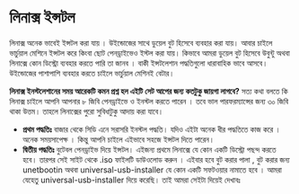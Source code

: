 # লিনাক্স ইন্সটল
লিনাক্স অনেক ভাবেই ইন্সটল করা যায় । উইন্ডোজের সাথে ডুয়েল বুট হিসেবে ব্যবহার করা যায়। আবার চাইলে ভার্চুয়াল মেশিনে ইন্সটল করে কিংবা ছোট পেনড্রাইভেও ইস্টল করা যায়। কিভাবে আমরা ডুয়েল বুট হিসেবে উবুন্টু অথবা লিনাক্সে কোন ডিস্ট্রো ব্যবহার করতে পারি তা জানব । বাকী  ইন্সটলেশান পদ্ধতিগুলো ধারাবাহিক ভাবে আসবে। উইন্ডোজের পাশাপাশি ব্যবহার করতে চাইলে ভার্চুয়াল মেশিনই বেটার। 

**লিনাক্স ইনস্টলেশানের সময় আরেকটি কমন প্রশ্ন হল এইটি সেট আপের জন্য কতটুকু জায়গা লাগবে?** 
সত্য কথা বলতে কি লিনাক্স চাইলে আপনি আপনার ৮ জিবি পেনড্রাইভে ও ইনস্টল করতে পারেন । তবে ভাল পারফরম্যান্সের জন্য ৩০ জিবি থাকা উত্তম। তাহলে লিনাক্সের পুরো সুবিধাটুকু আদায় করা যাবে।

- **প্রথম পদ্ধতিঃ** বাজার থেকে সিডি এনে সরাসরি ইনস্টল পদ্ধতি। যদিও এইটা অনেক ধীর পদ্ধতিতে কাজ করে । অনেক সময়সাপেক্ষ । কিন্তু আপনি চাইলে এইভাবে সহজে ইন্সটল দিতে পারেন।
- **দ্বিতীয় পদ্ধতিঃ** বুটেবল পেনড্রাইভ দিয়ে ইন্সটল। এইজন্য প্রথমে লিনাক্সে যে কোন একটি ডিস্ট্রো পছন্দ করতে হবে। তারপর সেই সাইট থেকে .iso ফাইলটি ডাউওলোড করুন । এইবার হবে বুট করার পালা , বুট করার জন্য unetbootin অথবা universal-usb-installer যে কোন একটি সফটওয়ার নামাতে হবে । আমরা  যেহেতু universal-usb-installer দিয়ে করেছি। তাই আমরা সেইটা দিয়েই দেখাবঃ
